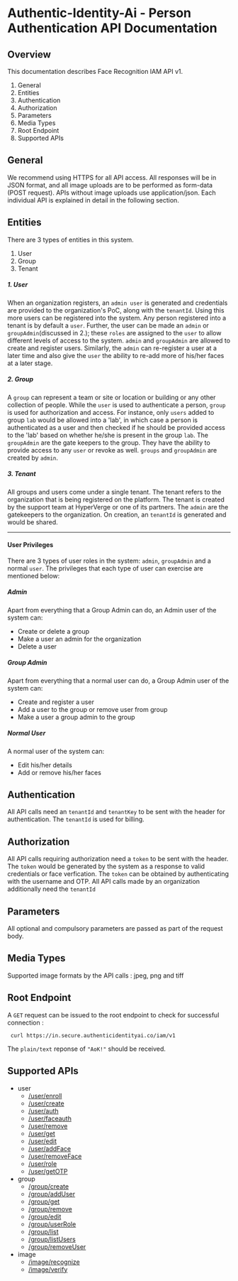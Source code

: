 # Authentic-Identity-Ai - Person Authentication API Documentation

## Overview

This documentation describes Face Recognition IAM API v1. 

1. General
2. Entities
1. Authentication
1. Authorization
1. Parameters
1. Media Types
1. Root Endpoint
3. Supported APIs
<!-- 3. API wrappers and sample code snippets (Beta) -->

## General 
We recommend using HTTPS for all API access. All responses will be in JSON format, and all image uploads are to be performed as form-data (POST request). APIs without image uploads use application/json. Each individual API is explained in detail in the following section.


## Entities
There are 3 types of entities in this system. 

1. User
2. Group
3. Tenant 

##### 1. User
When an organization registers, an `admin user` is generated and credentials are provided to the organization's PoC, along with the `tenantId`. Using this more users can be registered into the system. Any person registered into a tenant is by default a `user`. Further, the user can be made an `admin` or `groupAdmin`(discussed in 2.); these `roles` are assigned to the `user` to allow different levels of access to the system. `admin` and `groupAdmin` are allowed to create and register users. Similarly, the `admin` can re-register a user at a later time and also give the `user` the ability to re-add more of his/her faces at a later stage.

##### 2. Group
A `group` can represent a team or site or location or building or any other collection of people. While the `user` is used to authenticate a person, `group` is used for authorization and access. For instance, only `users` added to group `lab` would be allowed into a 'lab', in which case a person is authenticated as a user and then checked if he should be provided access to the 'lab' based on whether he/she is present in the group `lab`. The `groupAdmin` are the gate keepers to the group. They have the ability to provide access to any `user` or revoke as well. `groups` and `groupAdmin` are created by `admin`.

##### 3. Tenant
All groups and users come under a single tenant. The tenant refers to the organization that is being registered on the platform. The tenant is created by the support team at HyperVerge or one of its partners. The `admin` are the gatekeepers to the organization. On creation, an `tenantId` is generated and would be shared.
<br>

---

#### User Privileges
There are 3 types of user roles in the system: `admin`, `groupAdmin` and a normal `user`. The privileges that each type of user can exercise are mentioned below:
 
##### Admin
Apart from everything that a Group Admin can do, an Admin user of the system can:<br>

* Create or delete a group
* Make a user an admin for the organization
* Delete a user
 
##### Group Admin
Apart from everything that a normal user can do, a Group Admin user of the system can:<br>

* Create and register a user
* Add a user to the group or remove user from group
* Make a user a group admin to the group

##### Normal User
A normal user of the system can:<br>

* Edit his/her details
* Add or remove his/her faces


## Authentication
All API calls need an `tenantId` and `tenantKey` to be sent with the header for authentication. The `tenantId` is used for billing. 
<br>


## Authorization
All API calls requiring authorization need a `token` to be sent with the header. The `token` would be generated by the system as a response to valid credentials or face verfication. The `token` can be obtained by authenticating with the username and OTP. All API calls made by an organization additionally need the `tenantId`
<br>

## Parameters
All optional and compulsory parameters are passed as part of the request body.

## Media Types
Supported image formats by the API calls : jpeg, png and tiff

## Root Endpoint
A `GET` request can be issued to the root endpoint to check for successful connection : 

	 curl https://in.secure.authenticidentityai.co/iam/v1 

The `plain/text` reponse of `"AoK!"` should be received.

## Supported APIs
- user
 	- [/user/enroll](api/user/enroll.md)
 	- [/user/create](api/user/create.md)
 	- [/user/auth](api/user/auth.md)
 	- [/user/faceauth](api/user/faceauth.md)
 	- [/user/remove](api/user/remove.md)
 	- [/user/get](api/user/get.md)
 	- [/user/edit](api/user/edit.md)
 	- [/user/addFace](api/user/addFace.md)
 	- [/user/removeFace](api/user/removeFace.md)
	- [/user/role](api/user/role.md)
 	- [/user/getOTP](api/user/getOTP.md)
- group
 	- [/group/create](api/group/create.md)
 	- [/group/addUser](api/group/addUser.md)
 	- [/group/get](api/group/get.md)
 	- [/group/remove](api/group/remove.md)
 	- [/group/edit](api/group/edit.md)
 	- [/group/userRole](api/group/userRole.md)
 	- [/group/list](api/group/list.md)
	- [/group/listUsers](api/group/listUsers.md)
 	- [/group/removeUser](api/group/removeUser.md)
- image
 	- [/image/recognize](api/image/recognize.md)
 	- [/image/verify](api/image/verify.md)

